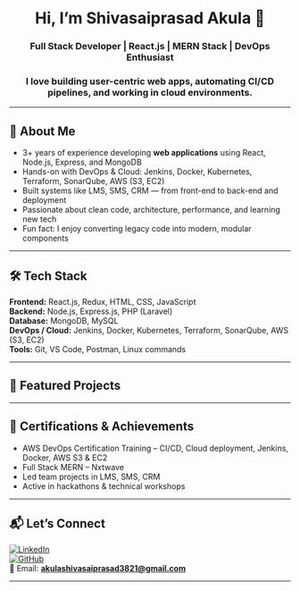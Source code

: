 # <h1 align="center">Hi, I’m Shivasaiprasad Akula 👋</h1>

<h3 align="center"> Full Stack Developer | React.js | MERN Stack | DevOps Enthusiast  </h3>
<h3 align="center">  I love building user-centric web apps, automating CI/CD pipelines, and working in cloud environments.</h3>

---

## 🧩 About Me

- 3+ years of experience developing **web applications** using React, Node.js, Express, and MongoDB  
- Hands-on with DevOps & Cloud: Jenkins, Docker, Kubernetes, Terraform, SonarQube, AWS (S3, EC2)  
- Built systems like LMS, SMS, CRM — from front-end to back-end and deployment  
- Passionate about clean code, architecture, performance, and learning new tech  
- Fun fact: I enjoy converting legacy code into modern, modular components  

---

## 🛠️ Tech Stack

**Frontend:** React.js, Redux, HTML, CSS, JavaScript  
**Backend:** Node.js, Express.js, PHP (Laravel)  
**Database:** MongoDB, MySQL  
**DevOps / Cloud:** Jenkins, Docker, Kubernetes, Terraform, SonarQube, AWS (S3, EC2)  
**Tools:** Git, VS Code, Postman, Linux commands  

---

## 📂 Featured Projects


---

## 🏅 Certifications & Achievements

- AWS DevOps Certification Training – CI/CD, Cloud deployment, Jenkins, Docker, AWS S3 & EC2  
- Full Stack MERN – Nxtwave
- Led team projects in LMS, SMS, CRM  
- Active in hackathons & technical workshops  

---

## 📬 Let’s Connect

[![LinkedIn](https://img.shields.io/badge/LinkedIn-Connect-blue)](https://www.linkedin.com/in/akulashivsaiprasad/)  
[![GitHub](https://img.shields.io/badge/GitHub-Follow-black)](https://github.com/ShivasaiprasadAkula)  
📨 Email: **akulashivasaiprasad3821@gmail.com**

---
